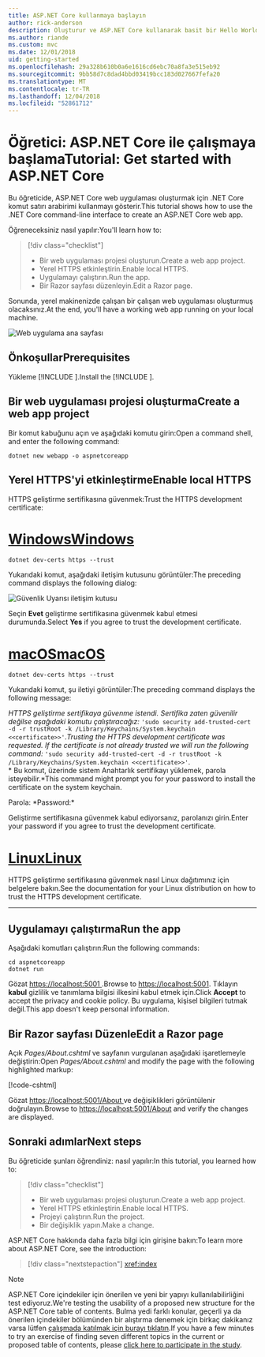 ```yaml
---
title: ASP.NET Core kullanmaya başlayın
author: rick-anderson
description: Oluşturur ve ASP.NET Core kullanarak basit bir Hello World uygulaması çalıştıran bir hızlı öğretici.
ms.author: riande
ms.custom: mvc
ms.date: 12/01/2018
uid: getting-started
ms.openlocfilehash: 29a328b610b0a6e1616cd6ebc70a8fa3e515eb92
ms.sourcegitcommit: 9bb58d7c8dad4bbd03419bcc183d027667fefa20
ms.translationtype: MT
ms.contentlocale: tr-TR
ms.lasthandoff: 12/04/2018
ms.locfileid: "52861712"
---
```

# <a name="tutorial-get-started-with-aspnet-core"></a><span data-ttu-id="0f6be-103">Öğretici: ASP.NET Core ile çalışmaya başlama</span><span class="sxs-lookup"><span data-stu-id="0f6be-103">Tutorial: Get started with ASP.NET Core</span></span>

<span data-ttu-id="0f6be-104">Bu öğreticide, ASP.NET Core web uygulaması oluşturmak için .NET Core komut satırı arabirimi kullanmayı gösterir.</span><span class="sxs-lookup"><span data-stu-id="0f6be-104">This tutorial shows how to use the .NET Core command-line interface to create an ASP.NET Core web app.</span></span>

<span data-ttu-id="0f6be-105">Öğreneceksiniz nasıl yapılır:</span><span class="sxs-lookup"><span data-stu-id="0f6be-105">You'll learn how to:</span></span>

> [!div class="checklist"]
> * <span data-ttu-id="0f6be-106">Bir web uygulaması projesi oluşturun.</span><span class="sxs-lookup"><span data-stu-id="0f6be-106">Create a web app project.</span></span>
> * <span data-ttu-id="0f6be-107">Yerel HTTPS etkinleştirin.</span><span class="sxs-lookup"><span data-stu-id="0f6be-107">Enable local HTTPS.</span></span>
> * <span data-ttu-id="0f6be-108">Uygulamayı çalıştırın.</span><span class="sxs-lookup"><span data-stu-id="0f6be-108">Run the app.</span></span>
> * <span data-ttu-id="0f6be-109">Bir Razor sayfası düzenleyin.</span><span class="sxs-lookup"><span data-stu-id="0f6be-109">Edit a Razor page.</span></span>

<span data-ttu-id="0f6be-110">Sonunda, yerel makinenizde çalışan bir çalışan web uygulaması oluşturmuş olacaksınız.</span><span class="sxs-lookup"><span data-stu-id="0f6be-110">At the end, you'll have a working web app running on your local machine.</span></span>

![Web uygulama ana sayfası](_static/home-page.png)

## <a name="prerequisites"></a><span data-ttu-id="0f6be-112">Önkoşullar</span><span class="sxs-lookup"><span data-stu-id="0f6be-112">Prerequisites</span></span>

<span data-ttu-id="0f6be-113">Yükleme [!INCLUDE [](~/includes/2.1-SDK.md)].</span><span class="sxs-lookup"><span data-stu-id="0f6be-113">Install the [!INCLUDE [](~/includes/2.1-SDK.md)].</span></span>

## <a name="create-a-web-app-project"></a><span data-ttu-id="0f6be-114">Bir web uygulaması projesi oluşturma</span><span class="sxs-lookup"><span data-stu-id="0f6be-114">Create a web app project</span></span>

<span data-ttu-id="0f6be-115">Bir komut kabuğunu açın ve aşağıdaki komutu girin:</span><span class="sxs-lookup"><span data-stu-id="0f6be-115">Open a command shell, and enter the following command:</span></span>

```console
dotnet new webapp -o aspnetcoreapp
```

## <a name="enable-local-https"></a><span data-ttu-id="0f6be-116">Yerel HTTPS'yi etkinleştirme</span><span class="sxs-lookup"><span data-stu-id="0f6be-116">Enable local HTTPS</span></span>

<span data-ttu-id="0f6be-117">HTTPS geliştirme sertifikasına güvenmek:</span><span class="sxs-lookup"><span data-stu-id="0f6be-117">Trust the HTTPS development certificate:</span></span>

# <a name="windowstabwindows"></a>[<span data-ttu-id="0f6be-118">Windows</span><span class="sxs-lookup"><span data-stu-id="0f6be-118">Windows</span></span>](#tab/windows)

```console
dotnet dev-certs https --trust
```

<span data-ttu-id="0f6be-119">Yukarıdaki komut, aşağıdaki iletişim kutusunu görüntüler:</span><span class="sxs-lookup"><span data-stu-id="0f6be-119">The preceding command displays the following dialog:</span></span>

![Güvenlik Uyarısı iletişim kutusu](_static/cert.png)

<span data-ttu-id="0f6be-121">Seçin **Evet** geliştirme sertifikasına güvenmek kabul etmesi durumunda.</span><span class="sxs-lookup"><span data-stu-id="0f6be-121">Select **Yes** if you agree to trust the development certificate.</span></span>

# <a name="macostabmacos"></a>[<span data-ttu-id="0f6be-122">macOS</span><span class="sxs-lookup"><span data-stu-id="0f6be-122">macOS</span></span>](#tab/macos)

```console
dotnet dev-certs https --trust
```

<span data-ttu-id="0f6be-123">Yukarıdaki komut, şu iletiyi görüntüler:</span><span class="sxs-lookup"><span data-stu-id="0f6be-123">The preceding command displays the following message:</span></span>

<span data-ttu-id="0f6be-124">*HTTPS geliştirme sertifikaya güvenme istendi. Sertifika zaten güvenilir değilse aşağıdaki komutu çalıştıracağız:* `'sudo security add-trusted-cert -d -r trustRoot -k /Library/Keychains/System.keychain <<certificate>>'`.</span><span class="sxs-lookup"><span data-stu-id="0f6be-124">*Trusting the HTTPS development certificate was requested. If the certificate is not already trusted we will run the following command:* `'sudo security add-trusted-cert -d -r trustRoot -k /Library/Keychains/System.keychain <<certificate>>'`.</span></span>  
<span data-ttu-id="0f6be-125">\* Bu komut, üzerinde sistem Anahtarlık sertifikayı yüklemek, parola isteyebilir.</span><span class="sxs-lookup"><span data-stu-id="0f6be-125">\*This command might prompt you for your password to install the certificate on the system keychain.</span></span>

<span data-ttu-id="0f6be-126">Parola: \*</span><span class="sxs-lookup"><span data-stu-id="0f6be-126">Password:\*</span></span>

<span data-ttu-id="0f6be-127">Geliştirme sertifikasına güvenmek kabul ediyorsanız, parolanızı girin.</span><span class="sxs-lookup"><span data-stu-id="0f6be-127">Enter your password if you agree to trust the development certificate.</span></span>

# <a name="linuxtablinux"></a>[<span data-ttu-id="0f6be-128">Linux</span><span class="sxs-lookup"><span data-stu-id="0f6be-128">Linux</span></span>](#tab/linux)

<span data-ttu-id="0f6be-129">HTTPS geliştirme sertifikasına güvenmek nasıl Linux dağıtımınız için belgelere bakın.</span><span class="sxs-lookup"><span data-stu-id="0f6be-129">See the documentation for your Linux distribution on how to trust the HTTPS development certificate.</span></span>

---

## <a name="run-the-app"></a><span data-ttu-id="0f6be-130">Uygulamayı çalıştırma</span><span class="sxs-lookup"><span data-stu-id="0f6be-130">Run the app</span></span>

<span data-ttu-id="0f6be-131">Aşağıdaki komutları çalıştırın:</span><span class="sxs-lookup"><span data-stu-id="0f6be-131">Run the following commands:</span></span>

```console
cd aspnetcoreapp
dotnet run
```

<span data-ttu-id="0f6be-132">Gözat [ https://localhost:5001 ](https://localhost:5001).</span><span class="sxs-lookup"><span data-stu-id="0f6be-132">Browse to [https://localhost:5001](https://localhost:5001).</span></span> <span data-ttu-id="0f6be-133">Tıklayın **kabul** gizlilik ve tanımlama bilgisi ilkesini kabul etmek için.</span><span class="sxs-lookup"><span data-stu-id="0f6be-133">Click **Accept** to accept the privacy and cookie policy.</span></span> <span data-ttu-id="0f6be-134">Bu uygulama, kişisel bilgileri tutmak değil.</span><span class="sxs-lookup"><span data-stu-id="0f6be-134">This app doesn't keep personal information.</span></span>

## <a name="edit-a-razor-page"></a><span data-ttu-id="0f6be-135">Bir Razor sayfası Düzenle</span><span class="sxs-lookup"><span data-stu-id="0f6be-135">Edit a Razor page</span></span>

<span data-ttu-id="0f6be-136">Açık *Pages/About.cshtml* ve sayfanın vurgulanan aşağıdaki işaretlemeyle değiştirin:</span><span class="sxs-lookup"><span data-stu-id="0f6be-136">Open *Pages/About.cshtml* and modify the page with the following highlighted markup:</span></span>

[!code-cshtml[](sample/getting-started/about.cshtml?highlight=9)]

<span data-ttu-id="0f6be-137">Gözat [ https://localhost:5001/About ](https://localhost:5001/About) ve değişiklikleri görüntülenir doğrulayın.</span><span class="sxs-lookup"><span data-stu-id="0f6be-137">Browse to [https://localhost:5001/About](https://localhost:5001/About) and verify the changes are displayed.</span></span>

## <a name="next-steps"></a><span data-ttu-id="0f6be-138">Sonraki adımlar</span><span class="sxs-lookup"><span data-stu-id="0f6be-138">Next steps</span></span>

<span data-ttu-id="0f6be-139">Bu öğreticide şunları öğrendiniz: nasıl yapılır:</span><span class="sxs-lookup"><span data-stu-id="0f6be-139">In this tutorial, you learned how to:</span></span>

> [!div class="checklist"]
> * <span data-ttu-id="0f6be-140">Bir web uygulaması projesi oluşturun.</span><span class="sxs-lookup"><span data-stu-id="0f6be-140">Create a web app project.</span></span>
> * <span data-ttu-id="0f6be-141">Yerel HTTPS etkinleştirin.</span><span class="sxs-lookup"><span data-stu-id="0f6be-141">Enable local HTTPS.</span></span>
> * <span data-ttu-id="0f6be-142">Projeyi çalıştırın.</span><span class="sxs-lookup"><span data-stu-id="0f6be-142">Run the project.</span></span>
> * <span data-ttu-id="0f6be-143">Bir değişiklik yapın.</span><span class="sxs-lookup"><span data-stu-id="0f6be-143">Make a change.</span></span>

<span data-ttu-id="0f6be-144">ASP.NET Core hakkında daha fazla bilgi için girişine bakın:</span><span class="sxs-lookup"><span data-stu-id="0f6be-144">To learn more about ASP.NET Core, see the introduction:</span></span>

> [!div class="nextstepaction"]
> <xref:index>

> [!NOTE]
> <span data-ttu-id="0f6be-145">ASP.NET Core içindekiler için önerilen ve yeni bir yapıyı kullanılabilirliğini test ediyoruz.</span><span class="sxs-lookup"><span data-stu-id="0f6be-145">We're testing the usability of a proposed new structure for the ASP.NET Core table of contents.</span></span> <span data-ttu-id="0f6be-146">Bulma yedi farklı konular, geçerli ya da önerilen içindekiler bölümünden bir alıştırma denemek için birkaç dakikanız varsa lütfen [çalışmada katılmak için burayı tıklatın](https://dpk4xbh5.optimalworkshop.com/treejack/aa11wn82).</span><span class="sxs-lookup"><span data-stu-id="0f6be-146">If you have a few minutes to try an exercise of finding seven different topics in the current or proposed table of contents, please [click here to participate in the study](https://dpk4xbh5.optimalworkshop.com/treejack/aa11wn82).</span></span>
